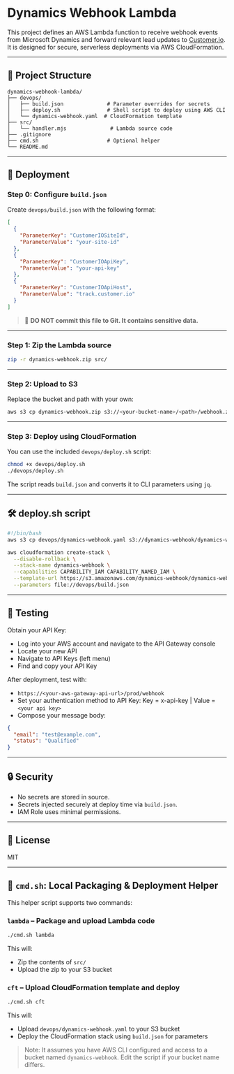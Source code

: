 # Dynamics Webhook Lambda

This project defines an AWS Lambda function to receive webhook events from Microsoft Dynamics and forward relevant lead updates to [Customer.io](https://customer.io). It is designed for secure, serverless deployments via AWS CloudFormation.

---

## 📁 Project Structure

```
dynamics-webhook-lambda/
├── devops/
│   ├── build.json              # Parameter overrides for secrets
│   ├── deploy.sh               # Shell script to deploy using AWS CLI
│   └── dynamics-webhook.yaml  # CloudFormation template
├── src/
│   └── handler.mjs              # Lambda source code
├── .gitignore
├── cmd.sh                      # Optional helper
└── README.md
```

---

## 🚀 Deployment

### Step 0: Configure `build.json`

Create `devops/build.json` with the following format:

```json
[
  {
    "ParameterKey": "CustomerIOSiteId",
    "ParameterValue": "your-site-id"
  },
  {
    "ParameterKey": "CustomerIOApiKey",
    "ParameterValue": "your-api-key"
  },
  {
    "ParameterKey": "CustomerIOApiHost",
    "ParameterValue": "track.customer.io"
  }
]
```

> 🔐 **DO NOT commit this file to Git. It contains sensitive data.**

---

### Step 1: Zip the Lambda source

```bash
zip -r dynamics-webhook.zip src/
```

---

### Step 2: Upload to S3

Replace the bucket and path with your own:

```bash
aws s3 cp dynamics-webhook.zip s3://<your-bucket-name>/<path>/webhook.zip
```

---

### Step 3: Deploy using CloudFormation

You can use the included `devops/deploy.sh` script:

```bash
chmod +x devops/deploy.sh
./devops/deploy.sh
```

The script reads `build.json` and converts it to CLI parameters using `jq`.

---

## 🛠️ deploy.sh script

```bash
#!/bin/bash
aws s3 cp devops/dynamics-webhook.yaml s3://dynamics-webhook/dynamics-webhook.yaml --acl public-read

aws cloudformation create-stack \
  --disable-rollback \
  --stack-name dynamics-webhook \
  --capabilities CAPABILITY_IAM CAPABILITY_NAMED_IAM \
  --template-url https://s3.amazonaws.com/dynamics-webhook/dynamics-webhook.yaml \
  --parameters file://devops/build.json
```

---

## 🧪 Testing

Obtain your API Key:
- Log into your AWS account and navigate to the API Gateway console
- Locate your new API
- Navigate to API Keys (left menu)
- Find and copy your API Key


After deployment, test with:

- `https://<your-aws-gateway-api-url>/prod/webhook`
- Set your authentication method to API Key: Key = x-api-key | Value = `<your api key>`
- Compose your message body: 

```json
{
  "email": "test@example.com",
  "status": "Qualified"
}
```

---

## 🔒 Security

- No secrets are stored in source.
- Secrets injected securely at deploy time via `build.json`.
- IAM Role uses minimal permissions.

---

## 📜 License

MIT


---

## 🧪 `cmd.sh`: Local Packaging & Deployment Helper

This helper script supports two commands:

### `lambda` – Package and upload Lambda code

```bash
./cmd.sh lambda
```

This will:
- Zip the contents of `src/`
- Upload the zip to your S3 bucket

### `cft` – Upload CloudFormation template and deploy

```bash
./cmd.sh cft
```

This will:
- Upload `devops/dynamics-webhook.yaml` to your S3 bucket
- Deploy the CloudFormation stack using `build.json` for parameters

> Note: It assumes you have AWS CLI configured and access to a bucket named `dynamics-webhook`. Edit the script if your bucket name differs.